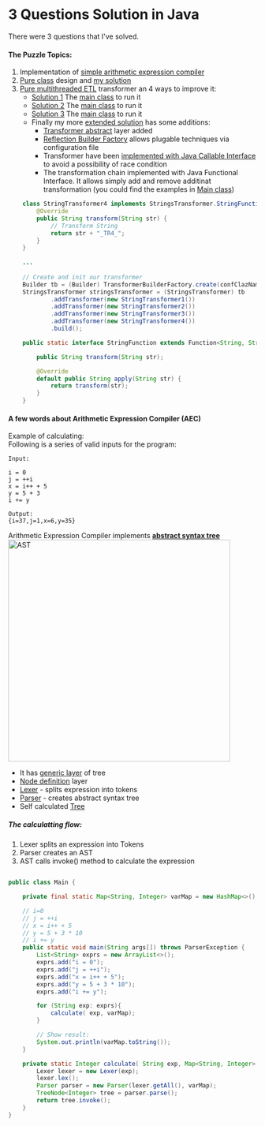 # 3 Questions Solution in Java
There were 3 questions that I've solved.

#### The Puzzle Topics:
1. Implementation of [simple arithmetic expression compiler](https://github.com/lissdx/tbl-java-exam-solution/tree/master/question1)
2. [Pure class](https://github.com/lissdx/tbl-java-exam-solution/blob/master/question2/src/main/java/org/taboola/question2/class_issues/MyClass.java)
design and [my solution](https://github.com/lissdx/tbl-java-exam-solution/blob/master/question2/src/main/java/org/taboola/question2/solution/MyClass.java)
3. [Pure multithreaded ETL](https://github.com/lissdx/tbl-java-exam-solution/blob/master/question3/src/main/java/org/taboola/question3/thread_issues/StringsTransformer.java)
transformer an 4 ways to improve it:
   * [Solution 1](https://github.com/lissdx/tbl-java-exam-solution/blob/master/question3/src/main/java/org/taboola/question3/thread_solution1/StringsTransformer.java)
The [main class](https://github.com/lissdx/tbl-java-exam-solution/blob/master/question3/src/main/java/org/taboola/question3/thread_solution1/Main.java) to run it
   * [Solution 2](https://github.com/lissdx/tbl-java-exam-solution/blob/master/question3/src/main/java/org/taboola/question3/thread_solution2/StringsTransformer.java)
The [main class](https://github.com/lissdx/tbl-java-exam-solution/blob/master/question3/src/main/java/org/taboola/question3/thread_solution2/Main.java) to run it
   * [Solution 3](https://github.com/lissdx/tbl-java-exam-solution/blob/master/question3/src/main/java/org/taboola/question3/thread_solution3/StringsTransformer.java)
The [main class](https://github.com/lissdx/tbl-java-exam-solution/blob/master/question3/src/main/java/org/taboola/question3/thread_solution3/Main.java) to run it
   * Finally my more [extended solution](https://github.com/lissdx/tbl-java-exam-solution/tree/master/question3/src/main/java/org/taboola/question3/my_solution) has some additions:
      + [Transformer abstract](https://github.com/lissdx/tbl-java-exam-solution/blob/master/question3/src/main/java/org/taboola/question3/my_solution/transformer/Transformer.java) layer added
      + [Reflection Builder Factory](https://github.com/lissdx/tbl-java-exam-solution/blob/master/question3/src/main/java/org/taboola/question3/my_solution/transformer/TransformerBuilderFactory.java) allows plugable techniques via configuration file
      + Transformer have been [implemented with Java Callable Interface](https://github.com/lissdx/tbl-java-exam-solution/blob/master/question3/src/main/java/org/taboola/question3/my_solution/transformer/concrete/StringsTransformer.java) to avoid a possibility of race condition
      + The transformation chain implemented with Java Functional Interface. It allows simply add and remove additinat
        transformation (you could find the examples in [Main class](https://github.com/lissdx/tbl-java-exam-solution/blob/master/question3/src/main/java/org/taboola/question3/my_solution/Main.java))
        
```java
    class StringTransformer4 implements StringsTransformer.StringFunction {
        @Override
        public String transform(String str) {
            // Transform String
            return str + "_TR4_";
        }
    }
    
    ...
    
    // Create and init our transformer
    Builder tb = (Builder) TransformerBuilderFactory.create(confClazName);
    StringsTransformer stringsTransformer = (StringsTransformer) tb
            .addTransformer(new StringTransformer1())
            .addTransformer(new StringTransformer2())
            .addTransformer(new StringTransformer3())
            .addTransformer(new StringTransformer4())
            .build();
```                
```java
    public static interface StringFunction extends Function<String, String> {

        public String transform(String str);

        @Override
        default public String apply(String str) {
            return transform(str);
        }
    }
 ```
 
#### A few words about Arithmetic Expression Compiler (AEC)
Example of calculating:<br>
Following is a series of valid inputs for the program:
```
Input:

i = 0
j = ++i
x = i++ + 5
y = 5 + 3
i += y

Output:
{i=37,j=1,x=6,y=35}
```
Arithmetic Expression Compiler implements [**abstract syntax tree**](https://medium.com/basecs/leveling-up-ones-parsing-game-with-asts-d7a6fc2400ff)<br>
<img src="https://ruslanspivak.com/lsbasi-part7/lsbasi_part7_parsetree_01.png" alt="AST" width="450"/>
* It has [generic layer](https://github.com/lissdx/tbl-java-exam-solution/tree/master/question1/src/main/java/org/yajc/core/bst) of tree
* [Node definition](https://github.com/lissdx/tbl-java-exam-solution/tree/master/question1/src/main/java/org/yajc/tree) layer
* [Lexer](https://github.com/lissdx/tbl-java-exam-solution/blob/master/question1/src/main/java/org/yajc/parser/Lexer.java) - splits expression into tokens
* [Parser](https://github.com/lissdx/tbl-java-exam-solution/blob/master/question1/src/main/java/org/yajc/parser/Parser.java) - creates abstract syntax tree
* Self calculated [Tree](https://github.com/lissdx/tbl-java-exam-solution/tree/master/question1/src/main/java/org/yajc/tree)

##### The calculatting flow:
1. Lexer splits an expression into Tokens
2. Parser creates an AST
3. AST calls invoke() method to calculate the expression


```java

public class Main {

    private final static Map<String, Integer> varMap = new HashMap<>();

    // i=0
    // j = ++i
    // x = i++ + 5
    // y = 5 + 3 * 10
    // i += y
    public static void main(String args[]) throws ParserException {
        List<String> exprs = new ArrayList<>();
        exprs.add("i = 0");
        exprs.add("j = ++i");
        exprs.add("x = i++ + 5");
        exprs.add("y = 5 + 3 * 10");
        exprs.add("i += y");

        for (String exp: exprs){
            calculate( exp, varMap);
        }

        // Show result:
        System.out.println(varMap.toString());
    }

    private static Integer calculate( String exp, Map<String, Integer> varMap) throws ParserException {
        Lexer lexer = new Lexer(exp);
        lexer.lex();
        Parser parser = new Parser(lexer.getAll(), varMap);
        TreeNode<Integer> tree = parser.parse();
        return tree.invoke();
    }
}
```

